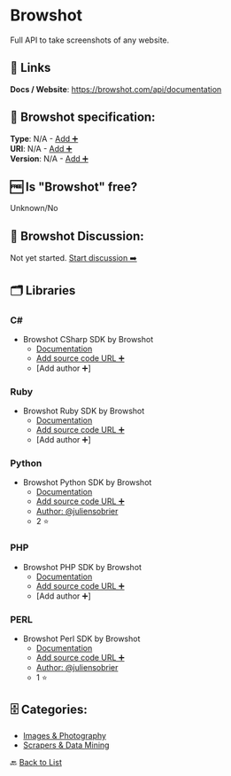 # Browshot
Full API to take screenshots of any website.

##  🔗 Links
**Docs / Website**: https://browshot.com/api/documentation

## 🧬 Browshot specification:
**Type**: N/A - [Add ➕](https://github.com/apis-list/apis-list/edit/main/apis-list.yaml)  
**URI**: N/A - [Add ➕](https://github.com/apis-list/apis-list/edit/main/apis-list.yaml)  
**Version**: N/A - [Add ➕](https://github.com/apis-list/apis-list/edit/main/apis-list.yaml)

## 🆓 Is "Browshot" free?
Unknown/No  

## 💬 Browshot Discussion:
Not yet started. [Start discussion ➡️](https://github.com/apis-list/apis-list/discussions/new)

## 🗂️ Libraries
### C#
- Browshot CSharp SDK by Browshot
    - [Documentation](https://browshot.com/api/libraries/csharp)
    - [Add source code URL ➕]()
    - [Add author ➕]

### Ruby
- Browshot Ruby SDK by Browshot
    - [Documentation](https://rubygems.org/gems/browshot)
    - [Add source code URL ➕]()
    - [Add author ➕]

### Python
- Browshot Python SDK by Browshot
    - [Documentation](https://github.com/juliensobrier/browshot-python)
    - [Add source code URL ➕]()
    - [Author: @juliensobrier](https://github.com/juliensobrier)
    - 2 ⭐

### PHP
- Browshot PHP SDK by Browshot
    - [Documentation](https://browshot.com/api/libraries/php)
    - [Add source code URL ➕]()
    - [Add author ➕]

### PERL
- Browshot Perl SDK by Browshot
    - [Documentation](https://github.com/juliensobrier/browshot-perl)
    - [Add source code URL ➕]()
    - [Author: @juliensobrier](https://github.com/juliensobrier)
    - 1 ⭐


## 🗄️ Categories:
- [Images & Photography](https://github.com/apis-list/apis-list#images--photography-)
- [Scrapers & Data Mining](https://github.com/apis-list/apis-list#scrapers--data-mining-)

🔙  [Back to List](https://github.com/apis-list/apis-list)
